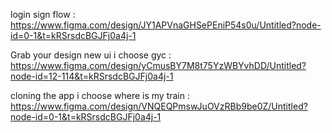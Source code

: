  login sign flow : https://www.figma.com/design/JY1APVnaGHSePEniP54s0u/Untitled?node-id=0-1&t=kRSrsdcBGJFj0a4j-1

  Grab your design new ui  i choose gyc : https://www.figma.com/design/yCmusBY7M8t75YzWBYvhDD/Untitled?node-id=12-114&t=kRSrsdcBGJFj0a4j-1

 cloning the app i choose where is my train : https://www.figma.com/design/VNQEQPmswJuOVzRBb9be0Z/Untitled?node-id=0-1&t=kRSrsdcBGJFj0a4j-1
  
 
